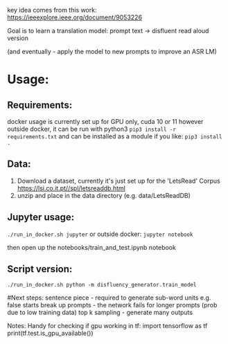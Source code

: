 
key idea comes from this work:
https://ieeexplore.ieee.org/document/9053226

Goal is to learn a translation model:
prompt text -> disfluent read aloud version

(and eventually - apply the model to new prompts to improve an ASR LM)

# Usage:

## Requirements:
docker usage is currently set up for GPU only, cuda 10 or 11
however outside docker, it can be run with python3
`pip3 install -r requirements.txt`
and can be installed as a module if you like:
`pip3 install .`

## Data:
1. Download a dataset, currently it's just set up for the 'LetsRead' Corpus https://lsi.co.it.pt//spl/letsreaddb.html
2. unzip and place in the data directory (e.g. data/LetsReadDB)

## Jupyter usage:
`./run_in_docker.sh jupyter`
or outside docker:
`jupyter notebook`

then open up the notebooks/train_and_test.ipynb notebook

## Script version:
`./run_in_docker.sh python -m disfluency_generator.train_model`

#Next steps:
sentence piece - required to generate sub-word units e.g. false starts
break up prompts - the network fails for longer prompts (prob due to low training data)
top k sampling - generate many outputs


Notes:
Handy for checking if gpu working in tf:
import tensorflow as tf
print(tf.test.is_gpu_available())

